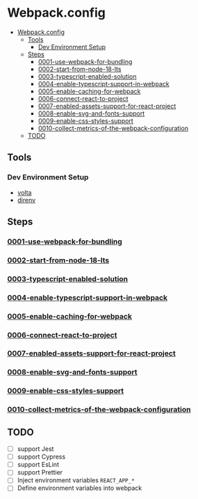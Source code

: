 # Webpack.config

- [Webpack.config](#webpackconfig)
  - [Tools](#tools)
    - [Dev Environment Setup](#dev-environment-setup)
  - [Steps](#steps)
    - [0001-use-webpack-for-bundling](#0001-use-webpack-for-bundling)
    - [0002-start-from-node-18-lts](#0002-start-from-node-18-lts)
    - [0003-typescript-enabled-solution](#0003-typescript-enabled-solution)
    - [0004-enable-typescript-support-in-webpack](#0004-enable-typescript-support-in-webpack)
    - [0005-enable-caching-for-webpack](#0005-enable-caching-for-webpack)
    - [0006-connect-react-to-project](#0006-connect-react-to-project)
    - [0007-enabled-assets-support-for-react-project](#0007-enabled-assets-support-for-react-project)
    - [0008-enable-svg-and-fonts-support](#0008-enable-svg-and-fonts-support)
    - [0009-enable-css-styles-support](#0009-enable-css-styles-support)
    - [0010-collect-metrics-of-the-webpack-configuration](#0010-collect-metrics-of-the-webpack-configuration)
  - [TODO](#todo)

## Tools

### Dev Environment Setup

- [volta](https://docs.volta.sh/guide/understanding)
- [direnv](https://direnv.net/)

## Steps

### [0001-use-webpack-for-bundling](./doc/adr/0001-use-webpack-for-bundling.md)

### [0002-start-from-node-18-lts](./doc/adr/0002-start-from-node-18-lts.md)

### [0003-typescript-enabled-solution](./doc/adr/0003-typescript-enabled-solution.md)

### [0004-enable-typescript-support-in-webpack](./doc/adr/0004-enable-typescript-support-in-webpack.md)

### [0005-enable-caching-for-webpack](./doc/adr/0005-enable-caching-for-webpack.md)

### [0006-connect-react-to-project](./doc/adr/0006-connect-react-to-project.md)

### [0007-enabled-assets-support-for-react-project](./doc/adr/0007-enabled-assets-support-for-react-project.md)

### [0008-enable-svg-and-fonts-support](./doc/adr/0008-enable-svg-and-fonts-support.md)

### [0009-enable-css-styles-support](./doc/adr/0009-enable-css-styles-support.md)

### [0010-collect-metrics-of-the-webpack-configuration](./doc/adr/0010-collect-metrics-of-the-webpack-configuration.md)

## TODO

- [ ] support Jest
- [ ] support Cypress
- [ ] support EsLint
- [ ] support Prettier
- [ ] Inject environment variables `REACT_APP_*`
- [ ] Define environment variables into webpack

